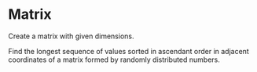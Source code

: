 # Matrix
Create a matrix with given dimensions.
<p>Find the longest sequence of values sorted in ascendant order in
adjacent coordinates of a matrix formed by randomly distributed numbers.</p>

